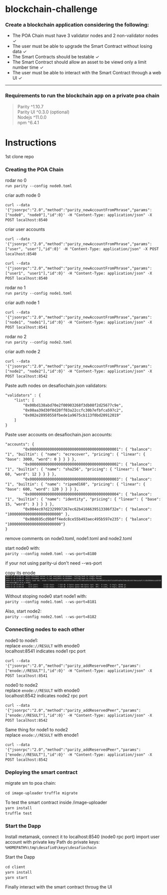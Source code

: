 # blockchain-challenge

### Create a blockchain application considering the following:

<ul>
    <li>The POA Chain must have 3 validator nodes and 2 non-validator nodes ✓ </li> 
    <li> The user must be able to upgrade the Smart Contract 
    without losing data ✓ </li>
    <li> The Smart Contracts should be testable ✓ </li>
    <li> The Smart Contract should allow an asset to be viewd only a limit number time ✓ </li> 
    <li> The user must be able to interact with the Smart Contract through 
    a web UI ✓ </li>
</ul>

<hr>

### Requirements to run the blockchain app on a private poa chain

> Parity    ^1.10.7 <br>
> Parity UI ^0.3.0 (optional) <br>
> Nodejs    ^11.0.0 <br>
> npm       ^6.4.1 <br>

# Instructions

1st clone repo

### Creating the POA Chain

rodar no 0 <br>
`run parity --config node0.toml`

criar auth node 0 <br>
```
curl --data '{"jsonrpc":"2.0","method":"parity_newAccountFromPhrase","params":["node0", "node0"],"id":0}' -H "Content-Type: application/json" -X POST localhost:8540
```

criar user accounts <br>
```
curl --data '{"jsonrpc":"2.0","method":"parity_newAccountFromPhrase","params":["user", "user"],"id":0}' -H "Content-Type: application/json" -X POST localhost:8540
```

```
curl --data '{"jsonrpc":"2.0","method":"parity_newAccountFromPhrase","params":["user1", "user1"],"id":0}' -H "Content-Type: application/json" -X POST localhost:8540
```

rodar no 1 <br>
`run parity --config node1.toml`

criar auth node 1 <br>
```
curl --data '{"jsonrpc":"2.0","method":"parity_newAccountFromPhrase","params":["node1", "node1"],"id":0}' -H "Content-Type: application/json" -X POST localhost:8541
```

rodar no 2 <br>
`run parity --config node2.toml`

criar auth node 2 <br>
```
curl --data '{"jsonrpc":"2.0","method":"parity_newAccountFromPhrase","params":["node2", "node2"],"id":0}' -H "Content-Type: application/json" -X POST localhost:8542
```

Paste auth nodes on desafiochain.json validators: <br>
```
"validators" : {
    "list": [
        "0x00bd138abd70e2f00903268f3db08f2d25677c9e",
        "0x00aa39d30f0d20ff03a22ccfc30b7efbfca597c2",
        "0x002e28950558fbede1a9675cb113f0bd20912019"
    ]
}
```

Paste user accounts on desafiochain.json accounts: <br>
```
"accounts": {
        "0x0000000000000000000000000000000000000001": { "balance": "1", "builtin": { "name": "ecrecover", "pricing": { "linear": { "base": 3000, "word": 0 } } } },
        "0x0000000000000000000000000000000000000002": { "balance": "1", "builtin": { "name": "sha256", "pricing": { "linear": { "base": 60, "word": 12 } } } },
        "0x0000000000000000000000000000000000000003": { "balance": "1", "builtin": { "name": "ripemd160", "pricing": { "linear": { "base": 600, "word": 120 } } } },
        "0x0000000000000000000000000000000000000004": { "balance": "1", "builtin": { "name": "identity", "pricing": { "linear": { "base": 15, "word": 3 } } } },
        "0x004ec07d2329997267ec62b4166639513386f32e": { "balance": "100000000000000000000000" },
        "0x00d695cd9b0ff4edc8ce55b493aec495b597e235": { "balance": "100000000000000000000000"}
}
```

remove comments on node0.toml, node1.toml and node2.toml <br>

start node0 with: <br>
`parity --config node0.toml --ws-port=8180`

if your not using parity-ui don't need --ws-port <br>

copy its enode <br>
 ![alt text](https://github.com/vieiralc/blockchain-challenge/blob/master/img/enode0.PNG)

Without stoping node0 start node1 with: <br>
`parity --config node1.toml --ws-port=8181`

Also, start node2: <br>
`parity --config node2.toml --ws-port=8182`

### Connecting nodes to each other
node0 to node1: <br>
replace `enode://RESULT` with enode0 <br>
localhost:8541 indicates node1 rpc port <br>
```
curl --data '{"jsonrpc":"2.0","method":"parity_addReservedPeer","params":["enode://RESULT"],"id":0}' -H "Content-Type: application/json" -X POST localhost:8541
```

node0 to node2 <br>
replace `enode://RESULT` with enode0 <br>
localhost:8542 indicates node2 rpc port <br>
```
curl --data '{"jsonrpc":"2.0","method":"parity_addReservedPeer","params":["enode://RESULT"],"id":0}' -H "Content-Type: application/json" -X POST localhost:8542
```

Same thing for node1 to node2 <br>
replace `enode://RESULT` with enode1 <br>
```
curl --data '{"jsonrpc":"2.0","method":"parity_addReservedPeer","params":["enode://RESULT"],"id":0}' -H "Content-Type: application/json" -X POST localhost:8542
```


### Deploying the smart contract

migrate sm to poa chain: <br>

`cd image-uploader`
`truffle migrate`

To test the smart contract
inside /image-uploader <br>
`yarn install` <br>
`truffle test` <br>

### Start the Dapp

Install metamask, connect it to localhost:8540 (node0 rpc port)
import user account with private key
Path do private keys: <br>
`%HOMEPATH%\tmp\desafio0\keys\desafiochain`

Start the Dapp <br>

`cd client` <br>
`yarn install` <br>
`yarn start` <br>

Finally interact with the smart contract throug the UI
